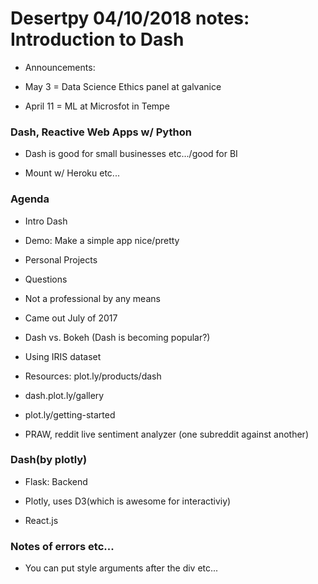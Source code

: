 # Desertpy 04/10/2018 notes: Introduction to Dash

* Announcements:

* May 3 = Data Science Ethics panel at galvanice

* April 11 = ML at Microsfot in Tempe

### Dash, Reactive Web Apps w/ Python

* Dash is good for small businesses etc.../good for BI

* Mount w/ Heroku etc...



### Agenda

* Intro Dash

* Demo: Make a simple app nice/pretty

* Personal Projects

* Questions

* Not a professional by any means

* Came out July of 2017

* Dash vs. Bokeh (Dash is becoming popular?)

* Using IRIS dataset

* Resources: plot.ly/products/dash

* dash.plot.ly/gallery

* plot.ly/getting-started

* PRAW, reddit live sentiment analyzer (one subreddit against another)

### Dash(by plotly)

* Flask: Backend

* Plotly, uses D3(which is awesome for interactiviy)

* React.js


### Notes of errors etc...

* You can put style arguments after the div etc...
